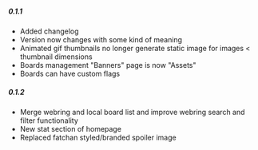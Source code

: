 ##### 0.1.1
 - Added changelog
 - Version now changes with some kind of meaning
 - Animated gif thumbnails no longer generate static image for images < thumbnail dimensions
 - Boards management "Banners" page is now "Assets"
 - Boards can have custom flags

##### 0.1.2
  - Merge webring and local board list and improve webring search and filter functionality
  - New stat section of homepage
  - Replaced fatchan styled/branded spoiler image
